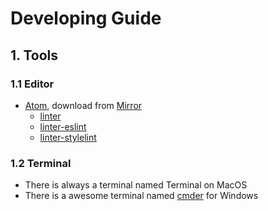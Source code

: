 # Developing Guide

## 1. Tools

### 1.1 Editor

- [Atom](https://atom.io/), download from [Mirror](https://npm.taobao.org/mirrors/atom/)
  - [linter](https://atom.io/packages/linter)
  - [linter-eslint](https://atom.io/packages/linter-eslint)
  - [linter-stylelint](https://atom.io/packages/linter-stylelint)

### 1.2 **Terminal**

- There is always a terminal named Terminal on MacOS
- There is a awesome terminal named [cmder](http://cmder.net/) for Windows
